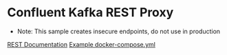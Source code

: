 # Confluent Kafka REST Proxy

- Note: This sample creates insecure endpoints, do not use in production

[REST Documentation](https://docs.confluent.io/platform/current/kafka-rest/quickstart.html#produce-and-consume-json-messages)
[Example docker-compose.yml](https://github.com/confluentinc/cp-demo/blob/7.2.1-post/docker-compose.yml)

